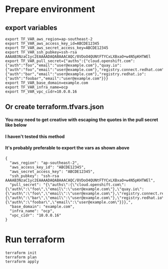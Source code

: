 # Prepare environment

## export variables
```
export TF_VAR_aws_region=ap-southeast-2
export TF_VAR_aws_access_key_id=ABCDE12345
export TF_VAR_aws_secret_access_key=ABCDE12345
export TF_VAR_ssh_pubkey=ssh-rsa AAAAB3NzaC1yc2EAAAADAQABAAACAQC/8VDoO4QUNtFTYCxLXBxaO+w4N5pKHTWEl
export TF_VAR_pull_secret={"auths":{"cloud.openshift.com":{"auth":"foo","email":"user@example.com"},"quay.io":{"auth":"foo","email":"user@example.com"},"registry.connect.redhat.com":{"auth":"bar","email":"user@example.com"},"registry.redhat.io":{"auth":"foobar","email":"user@example.com"}}}
export TF_VAR_base_domain=example.com
export TF_VAR_infra_name=ocp
export TF_VAR_vpc_cidr=10.0.0.16
```
## Or create terraform.tfvars.json
#### You may need to get creative with escaping the quotes in the pull secret like below
#### I haven't tested this method
#### It's probably preferable to export the vars as shown above
```
{
  "aws_region": "ap-southeast-2",
  "aws_access_key_id": "ABCDE12345",
  "aws_secret_access_key": "ABCDE12345",
  "ssh_pubkey": "ssh-rsa AAAAB3NzaC1yc2EAAAADAQABAAACAQC/8VDoO4QUNtFTYCxLXBxaO+w4N5pKHTWEl",
  "pull_secret": "{\"auths\":{\"cloud.openshift.com\":{\"auth\":\"foo\",\"email\":\"user@example.com\"},\"quay.io\":{\"auth\":\"foo\",\"email\":\"user@example.com\"},\"registry.connect.redhat.com\":{\"auth\":\"bar\",\"email\":\"user@example.com\"},\"registry.redhat.io\":{\"auth\":\"foobar\",\"email\":\"user@example.com\"}}},",
  "base_domain": "example.com",
  "infra_name": "ocp",
  "vpc_cidr": "10.0.0.16"
}
```
# Run terraform
```
terraform init
terraform plan
terraform apply
```
